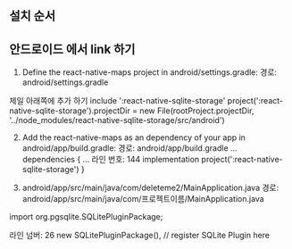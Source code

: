## 설치 순서


## 안드로이드 에서 link 하기

1. Define the react-native-maps project in android/settings.gradle:
경로: android/settings.gradle

제일 아래쪽에 추가 하기
include ':react-native-sqlite-storage'
project(':react-native-sqlite-storage').projectDir = new File(rootProject.projectDir, '../node_modules/react-native-sqlite-storage/src/android')

2. Add the react-native-maps as an dependency of your app in android/app/build.gradle:
경로: android/app/build.gradle
...
dependencies {
  ...
  라인 번호: 144
    implementation project(':react-native-sqlite-storage')
}


3. android/app/src/main/java/com/deleteme2/MainApplication.java
경로: android/app/src/main/java/com/프로젝트이름/MainApplication.java

import org.pgsqlite.SQLitePluginPackage;

라인 넘버: 26
new SQLitePluginPackage(),   // register SQLite Plugin here